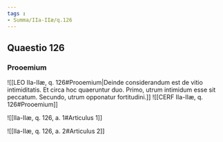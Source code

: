 ```yaml
---
tags : 
- Summa/IIa-IIæ/q.126
---
```


## Quaestio 126

### Prooemium

![[LEO IIa-IIæ, q. 126#Prooemium|Deinde considerandum est de vitio intimiditatis. Et circa hoc quaeruntur duo. Primo, utrum intimidum esse sit peccatum. Secundo, utrum opponatur fortitudini.]]
![[CERF IIa-IIæ, q. 126#Prooemium]]

![[IIa-IIæ, q. 126, a. 1#Articulus 1]]

![[IIa-IIæ, q. 126, a. 2#Articulus 2]]

